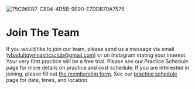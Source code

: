 <!---layout: page
title: "About"
permalink: /join-the-team--->

![75C96EB7-C804-4D5B-9E90-E7DDB70A7575](https://user-images.githubusercontent.com/108369432/180621864-85b823ff-8723-4b6f-a3de-c0cc29af149f.JPG)

# Join The Team
If you would like to join our team, please send us a message via email (vbadultgymnasticsclub@gmail.com) or on Instagram stating your interest. Your very first practice will be a free trial. Please see our Practice Schedule page for more details on practice and cost schedule. If you are interested in joining, please fill out [the membership form](https://docs.google.com/forms/d/e/1FAIpQLSfuBSpcej4FysbI1azOCZ01WQgxU7Z7au8ZBd3OZHnkV_C3qw/viewform?usp=sf_link). See our [practice schedule](https://vbadultgymnasticsclub.github.io/practice-schedule) page for date, times, and location.



